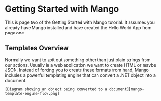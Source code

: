 Getting Started with Mango
==========================

This is page two of the Getting Started with Mango tutorial.  It assumes you already have
Mango installed and have created the Hello World App from page one.


Templates Overview
------------------

Normally we want to spit out something other than just plain strings from our actions. Usually in a web
application we want to create HTML or maybe JSON.  Instead of forcing you to create these formats from hand,
Mango includes a powerful templating engine that can convert a .NET object into a document.

    [Diagram showing an object being converted to a document][mango-template-engine-flow.png]


